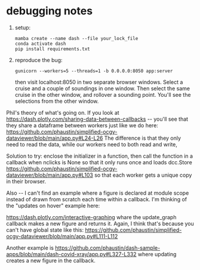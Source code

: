 # debugging notes

1. setup:

       mamba create --name dash --file your_lock_file
       conda activate dash
       pip install requirements.txt

2. reproduce the bug:


       gunicorn --workers=5 --threads=1 -b 0.0.0.0:8050 app:server

   then visit localhost:8050 in two separate browser windows.  Select a cruise and a couple of
   soundings in one window.  Then select the same cruise in the other window, and rollover a
   sounding point.  You'll see the selections from the other window.


Phil's theory of what's going on.  If you look at https://dash.plotly.com/sharing-data-between-callbacks -- you'll see that they share a dataframe between workers just like we do here: https://github.com/phaustin/simplified-ocgy-dataviewer/blob/main/app.py#L24-L26  The difference is
that they only need to read the data, while our workers need to both read and write,


Solution to try:  enclose the initializer in a function, then call the function in a callback
when nclicks is None so that it only runs once and loads dcc.Store
https://github.com/phaustin/simplified-ocgy-dataviewer/blob/main/app.py#L103  so that each worker
gets a unique copy in their browser.

Also -- I can't find an example where a figure is declared at module scope instead of drawn from scratch each time within a callback.   I'm thinking of the "updates on hover" example here:

https://dash.plotly.com/interactive-graphing  whare the update_graph callback makes a new figure and returns it.   Again, I think that's because you can't have global state like this:
https://github.com/phaustin/simplified-ocgy-dataviewer/blob/main/app.py#L111-L112

Another example is 
https://github.com/phaustin/dash-sample-apps/blob/main/dash-covid-xray/app.py#L327-L332
where updating creates a new figure in the callback.



